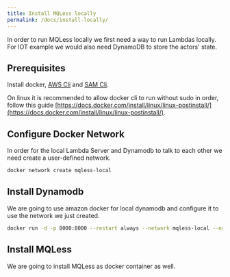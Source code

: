 ```yaml
---
title: Install MQLess locally
permalink: /docs/install-locally/
---
```


In order to run MQLess locally we first need a way to run Lambdas locally. 
For IOT example we would also need DynamoDB to store the actors' state.

## Prerequisites
Install docker, [AWS Cli](https://aws.amazon.com/cli/) and [SAM Cli](https://docs.aws.amazon.com/serverless-application-model/latest/developerguide/serverless-sam-cli-install.html).

On linux it is recommended to allow docker cli to run without sudo in order, follow this guide [https://docs.docker.com/install/linux/linux-postinstall/](https://docs.docker.com/install/linux/linux-postinstall/).

## Configure Docker Network

In order for the local Lambda Server and Dynamodb to talk to each other we need create a user-defined network.

```bash
docker network create mqless-local
```

## Install Dynamodb

We are going to use amazon docker for local dynamodb and configure it to use the network we just created.

```bash
docker run -d -p 8000:8000 --restart always --network mqless-local --name dynamodb amazon/dynamodb-local
```

## Install MQLess

We are going to install MQLess as docker container as well.



